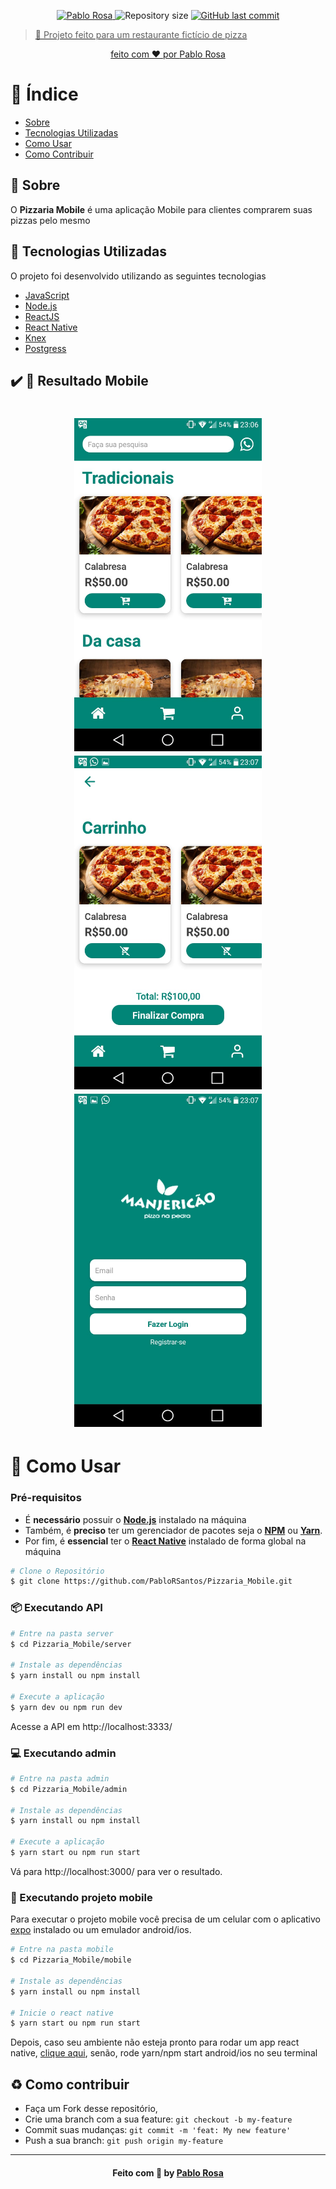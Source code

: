 
<p align="center">	
   <a href="https://www.linkedin.com/in/pablo-rosa-68136a1b2/">
      <img alt="Pablo Rosa" src="https://img.shields.io/badge/-Pablo Rosa-0080000?style=flat&logo=Linkedin&logoColor=white" />
   </a>
  <img alt="Repository size" src="https://img.shields.io/github/languages/code-size/PabloRSantos/Pizzaria_Mobile?color=0080000label=repo%20size">


  <a href="https://github.com/PabloRSantos/Pizzaria_Mobile/commits/master">
    <img alt="GitHub last commit" src="https://img.shields.io/github/last-commit/PabloRSantos/Pizzaria_Mobile?color=0080000">
</p>

> :rocket: Projeto feito para um restaurante fictício de pizza


<div align="center">
  <p>feito com ❤︎ por
    <a href="https://github.com/PabloRSantos">Pablo Rosa</a>
  </p>
</div>


# :pushpin: Índice

- [Sobre](#sobre)
- [Tecnologias Utilizadas](#tecnologias-utilizadas)
- [Como Usar](#como-usar)
- [Como Contribuir](#como-contribuir)

<a id="sobre"></a>

## :bookmark: Sobre

O <strong>Pizzaria Mobile</strong> é uma aplicação Mobile para clientes comprarem suas pizzas pelo mesmo


<a id="tecnologias-utilizadas"></a>

## :rocket: Tecnologias Utilizadas

O projeto foi desenvolvido utilizando as seguintes tecnologias

- [JavaScript](https://www.javascript.com/)
- [Node.js](https://nodejs.org/en/)
- [ReactJS](https://reactjs.org/)
- [React Native](https://reactnative.dev/)
- [Knex](http://knexjs.org)
- [Postgress](https://www.postgresql.org)


## :heavy_check_mark: :iphone: Resultado Mobile

<h1 align="center">
    <img alt="Mobile" src=".github/mobile/home.jpeg" width="300px">
    <img alt="Mobile" src=".github/mobile/carrinho.jpeg" width="300px">
    <img alt="Mobile" src=".github/mobile/login.jpeg" width="300px">
</h1>

 
<a id="como-usar"></a>

# :construction_worker: Como Usar

### **Pré-requisitos**

  - É **necessário** possuir o **[Node.js](https://nodejs.org/en/)** instalado na máquina
  - Também, é **preciso** ter um gerenciador de pacotes seja o **[NPM](https://www.npmjs.com/)** ou **[Yarn](https://yarnpkg.com/)**.
  - Por fim, é **essencial** ter o **[React Native](https://reactnative.dev)** instalado de forma global na máquina

```bash
# Clone o Repositório
$ git clone https://github.com/PabloRSantos/Pizzaria_Mobile.git
```
### 📦 Executando API

```bash
# Entre na pasta server
$ cd Pizzaria_Mobile/server

# Instale as dependências
$ yarn install ou npm install

# Execute a aplicação
$ yarn dev ou npm run dev
```
Acesse a API em http://localhost:3333/

### 💻 Executando admin

```bash
# Entre na pasta admin
$ cd Pizzaria_Mobile/admin

# Instale as dependências
$ yarn install ou npm install

# Execute a aplicação
$ yarn start ou npm run start
```
Vá para http://localhost:3000/ para ver o resultado.

### 📱 Executando projeto mobile
Para executar o projeto mobile você precisa de um celular com o aplicativo [expo](https://play.google.com/store/apps/details?id=host.exp.exponent) instalado ou um emulador android/ios.
<br />

```bash
# Entre na pasta mobile
$ cd Pizzaria_Mobile/mobile

# Instale as dependências
$ yarn install ou npm install

# Inicie o react native
$ yarn start ou npm run start

```
Depois, caso seu ambiente não esteja pronto para rodar um app react native, [clique aqui](https://reactnative.dev/docs/environment-setup), senão, rode yarn/npm start android/ios no seu terminal
<a id="como-contribuir"></a>

## :recycle: Como contribuir

- Faça um Fork desse repositório,
- Crie uma branch com a sua feature: `git checkout -b my-feature`
- Commit suas mudanças: `git commit -m 'feat: My new feature'`
- Push a sua branch: `git push origin my-feature`


---

<h4 align="center">
    Feito com 💜 by <a href="https://www.linkedin.com/in/pablo-rosa-68136a1b2/" target="_blank">Pablo Rosa</a>
</h4>

